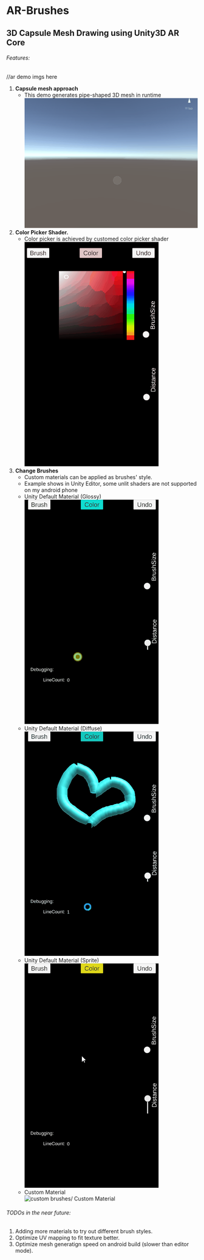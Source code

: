 # AR-Brushes
## 3D Capsule Mesh Drawing using Unity3D AR Core
###### Features:
//ar demo imgs here
1. **Capsule mesh approach**
    - This demo generates pipe-shaped 3D mesh in runtime <br />
    ![mesh generate gif](demoImgs/mesh_gen.gif)
2. **Color Picker Shader.**
    - Color picker is achieved by customed color picker shader <br />
    ![color picker gif](demoImgs/colorpick_demo.gif)
3. **Change Brushes**
    - Custom materials can be applied as brushes' style.
    - Example shows in Unity Editor, some unlit shaders are not supported on my android phone <br />
    - Unity Default Material (Glossy) <br />
    ![custom brushes/ Unity Default Glossy](demoImgs/defaultmat_demo.gif)
    - Unity Default Material (Diffuse) <br />
    ![custom brushes/ Unity Default Diffuse](demoImgs/diffusemat_demo.gif)
    - Unity Default Material (Sprite)<br />
    ![custom brushes/ Unity Default Sprite](demoImgs/spritemat_demo.gif)
    - Custom Material <br />
    ![custom brushes/ Custom Material](demoImgs/customshader.gif)
    
###### TODOs in the near future:
1. Adding more materials to try out different brush styles.  <br />
2. Optimize UV mapping to fit texture better. <br />
3. Optimize mesh generatign speed on android build (slower than editor mode).  <br />


    


